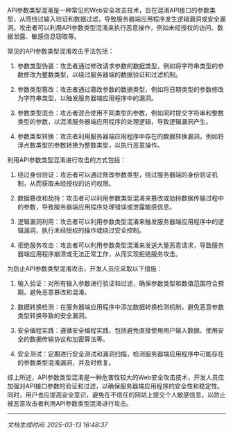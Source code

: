 API参数类型混淆是一种常见的Web安全攻击技术，旨在混淆API接口的参数类型，从而绕过输入验证和数据过滤，导致服务器端应用程序发生逻辑漏洞或安全漏洞。攻击者可以利用API参数类型混淆来执行恶意操作，例如未经授权的访问、数据泄露、敏感信息窃取等。

常见的API参数类型混淆攻击手法包括：

1. 参数类型伪装：攻击者通过修改请求参数的数据类型，例如将字符串类型的参数修改为整数类型，以绕过服务器端的数据验证和过滤机制。

2. 参数类型篡改：攻击者通过篡改参数的数据类型，例如将日期类型的参数修改为字符串类型，以触发服务器端应用程序中的漏洞。

3. 参数类型混合：攻击者混合使用不同类型的参数，例如同时提交字符串和整数类型的参数，以混淆服务器端应用程序的处理逻辑，导致逻辑漏洞产生。

4. 参数类型转换：攻击者利用服务器端应用程序中存在的数据转换漏洞，例如将浮点数类型的参数转换为整数类型，以执行恶意操作。

利用API参数类型混淆进行攻击的方式包括：

1. 绕过身份验证：攻击者可以通过修改参数类型，绕过服务器端的身份验证机制，从而获取未经授权的访问权限。

2. 数据篡改和劫持：攻击者可以利用参数类型混淆来篡改或劫持数据传输过程中的参数，导致服务器端应用程序处理错误或泄露敏感信息。

3. 逻辑漏洞利用：攻击者可以利用参数类型混淆来触发服务器端应用程序中的逻辑漏洞，执行未经授权的操作或绕过安全控制。

4. 拒绝服务攻击：攻击者可以利用参数类型混淆来发送大量恶意请求，导致服务器端应用程序崩溃或无法正常工作，从而实现拒绝服务攻击。

为防止API参数类型混淆攻击，开发人员应采取以下措施：

1. 输入验证：对所有输入参数进行验证和过滤，确保参数类型和数值范围符合预期，避免恶意篡改和混淆。

2. 数据转换检测：在服务器端应用程序中添加数据转换检测机制，避免恶意参数类型转换导致的安全漏洞。

3. 安全编程实践：遵循安全编程实践，包括避免直接使用用户输入数据、使用安全的数据传输协议和加密算法等。

4. 安全测试：定期进行安全测试和漏洞扫描，检测服务器端应用程序中可能存在的参数类型混淆漏洞，并及时修复。

综上所述，API参数类型混淆是一种危害性较大的Web安全攻击技术，开发人员应加强对API接口参数的验证和过滤，以确保服务器端应用程序的安全性和稳定性。同时，用户也应提高安全意识，避免在不信任的网站上提交个人敏感信息，以防止被恶意攻击者利用API参数类型混淆进行攻击。

---

*文档生成时间: 2025-03-13 16:48:37*












